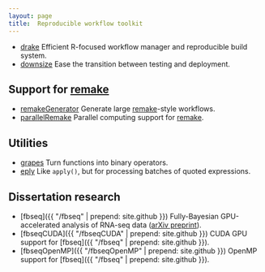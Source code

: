 ```yaml
---
layout: page
title:  Reproducible workflow toolkit
---
```


- [drake](https://CRAN.R-project.org/package=drake) Efficient R-focused workflow manager and reproducible build system.
- [downsize](https://CRAN.R-project.org/package=downsize) Ease the transition between testing and deployment.

## Support for [remake](https://github.com/richfitz/remake)

- [remakeGenerator](https://www.github.com/wlandau/remakeGenerator) Generate large [remake](https://github.com/richfitz/remake)-style workflows.
- [parallelRemake](https://www.github.com/wlandau/parallelRemake) Parallel computing support for [remake](https://github.com/richfitz/remake).

## Utilities

- [grapes](https://CRAN.R-project.org/package=grapes) Turn functions into binary operators.
- [eply](https://CRAN.R-project.org/package=eply) Like `apply()`, but for processing batches of quoted expressions.

## Dissertation research

- [fbseq]({{ "/fbseq" | prepend: site.github }}) Fully-Bayesian GPU-accelerated analysis of RNA-seq data ([arXiv preprint](http://arxiv.org/abs/1606.06659)).
- [fbseqCUDA]({{ "/fbseqCUDA" | prepend: site.github }}) CUDA GPU support for [fbseq]({{ "/fbseq" | prepend: site.github }}).
- [fbseqOpenMP]({{ "/fbseqOpenMP" | prepend: site.github }}) OpenMP support for [fbseq]({{ "/fbseq" | prepend: site.github }}).
